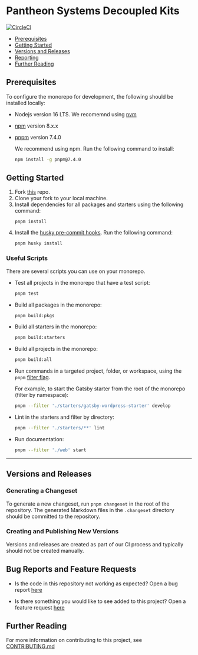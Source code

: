 # Pantheon Systems Decoupled Kits

[![CircleCI](https://circleci.com/gh/pantheon-systems/decoupled-kit-js/tree/canary.svg?style=svg)](https://circleci.com/gh/pantheon-systems/decoupled-kit-js/tree/canary)

- [Prerequisites](#prerequisites)
- [Getting Started](#getting-started)
- [Versions and Releases](#versions-and-releases)
- [Reporting](#bug-reports-and-feature-requests)
- [Further Reading](#further-reading)

## Prerequisites

To configure the monorepo for development, the following should be installed locally:

- Nodejs version 16 LTS. We recomemnd using [nvm](https://github.com/nvm-sh/nvm)
- [npm](https://docs.npmjs.com/cli/v8/commands/npm) version 8.x.x
- [pnpm](https://pnpm.io/installation) version 7.4.0

  We recommend using npm. Run the following command to install:

  ```bash
  npm install -g pnpm@7.4.0
  ```

## Getting Started

1. Fork [this](https://github.com/pantheon-systems/decoupled-kit-js/fork) repo.
1. Clone your fork to your local machine.
1. Install dependencies for all packages and starters using the following command:
   ```
   pnpm install
   ```
1. Install the [husky pre-commit hooks](https://github.com/pantheon-systems/decoupled-kit-js/blob/canary/.husky/pre-commit). Run the following command:
   ```
   pnpm husky install
   ```

### Useful Scripts

There are several scripts you can use on your monorepo.

- Test all projects in the monorepo that have a test script:
  ```bash
  pnpm test
  ```
- Build all packages in the monorepo:
  ```bash
  pnpm build:pkgs
  ```
- Build all starters in the monorepo:
  ```bash
  pnpm build:starters
  ```
- Build all projects in the monorepo:

  ```bash
  pnpm build:all
  ```

- Run commands in a targeted project, folder, or workspace, using the `pnpm` [filter flag](https://pnpm.io/filtering).

  For example, to start the Gatsby starter from the root of the monorepo (filter by namespace):

  ```bash
  pnpm --filter './starters/gatsby-wordpress-starter' develop
  ```

- Lint in the starters and filter by directory:

  ```bash
  pnpm --filter './starters/**' lint
  ```

- Run documentation:

  ```bash
  pnpm --filter './web' start
  ```

---

## Versions and Releases

### Generating a Changeset

To generate a new changeset, run `pnpm changeset` in the root of the repository. The generated Markdown files in the `.changeset` directory should be committed to the repository.

### Creating and Publishing New Versions

Versions and releases are created as part of our CI process and typically should
not be created manually.

## Bug Reports and Feature Requests

- Is the code in this repository not working as expected? Open a bug report [here](https://github.com/pantheon-systems/decoupled-kit-js/issues/new?template=bug-report-template.yml)

- Is there something you would like to see added to this project? Open a feature request [here](https://github.com/pantheon-systems/decoupled-kit-js/issues/new?template=feature-request-template.yml)

## Further Reading

For more information on contributing to this project, see [CONTRIBUTING.md](./CONTRIBUTING.md)
